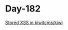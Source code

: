# Day-182

[Stored XSS in kiwitcms/kiwi](https://huntr.dev/bounties/c6eeb346-fa99-4d41-bc40-b68f8d689223/)
